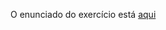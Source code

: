 O enunciado do exercício está <A HREF="https://moodle.c3sl.ufpr.br/mod/resource/view.php?id=15335">aqui</a>
